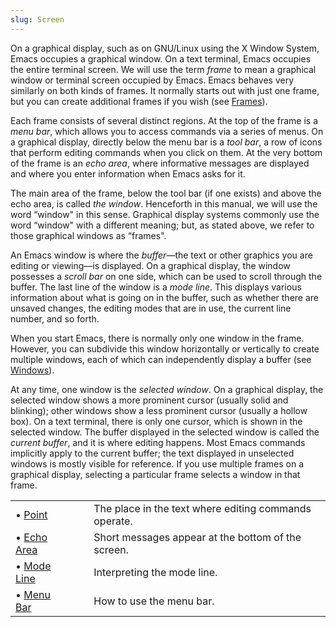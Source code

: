 ```yaml
---
slug: Screen
---
```


On a graphical display, such as on GNU/Linux using the X Window System, Emacs occupies a graphical window. On a text terminal, Emacs occupies the entire terminal screen. We will use the term *frame* to mean a graphical window or terminal screen occupied by Emacs. Emacs behaves very similarly on both kinds of frames. It normally starts out with just one frame, but you can create additional frames if you wish (see [Frames](/docs/emacs/Frames)).

Each frame consists of several distinct regions. At the top of the frame is a *menu bar*, which allows you to access commands via a series of menus. On a graphical display, directly below the menu bar is a *tool bar*, a row of icons that perform editing commands when you click on them. At the very bottom of the frame is an *echo area*, where informative messages are displayed and where you enter information when Emacs asks for it.

The main area of the frame, below the tool bar (if one exists) and above the echo area, is called *the window*. Henceforth in this manual, we will use the word “window" in this sense. Graphical display systems commonly use the word “window" with a different meaning; but, as stated above, we refer to those graphical windows as “frames".

An Emacs window is where the *buffer*—the text or other graphics you are editing or viewing—is displayed. On a graphical display, the window possesses a *scroll bar* on one side, which can be used to scroll through the buffer. The last line of the window is a *mode line*. This displays various information about what is going on in the buffer, such as whether there are unsaved changes, the editing modes that are in use, the current line number, and so forth.

When you start Emacs, there is normally only one window in the frame. However, you can subdivide this window horizontally or vertically to create multiple windows, each of which can independently display a buffer (see [Windows](/docs/emacs/Windows)).

At any time, one window is the *selected window*. On a graphical display, the selected window shows a more prominent cursor (usually solid and blinking); other windows show a less prominent cursor (usually a hollow box). On a text terminal, there is only one cursor, which is shown in the selected window. The buffer displayed in the selected window is called the *current buffer*, and it is where editing happens. Most Emacs commands implicitly apply to the current buffer; the text displayed in unselected windows is mostly visible for reference. If you use multiple frames on a graphical display, selecting a particular frame selects a window in that frame.

|                                      |    |                                                       |
| :----------------------------------- | -- | :---------------------------------------------------- |
| • [Point](/docs/emacs/Point)         |    | The place in the text where editing commands operate. |
| • [Echo Area](/docs/emacs/Echo-Area) |    | Short messages appear at the bottom of the screen.    |
| • [Mode Line](/docs/emacs/Mode-Line) |    | Interpreting the mode line.                           |
| • [Menu Bar](/docs/emacs/Menu-Bar)   |    | How to use the menu bar.                              |
